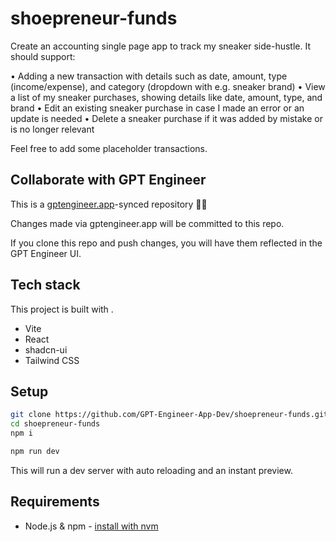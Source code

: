 # shoepreneur-funds

Create an accounting single page app to track my sneaker side-hustle. It should support: 

• Adding a new transaction with details such as date, amount, type (income/expense), and category (dropdown with e.g. sneaker brand)
• View a list of my sneaker purchases, showing details like date, amount, type, and brand
• Edit an existing sneaker purchase in case I made an error or an update is needed
• Delete a sneaker purchase if it was added by mistake or is no longer relevant

Feel free to add some placeholder transactions.

## Collaborate with GPT Engineer

This is a [gptengineer.app](https://gptengineer.app)-synced repository 🌟🤖

Changes made via gptengineer.app will be committed to this repo.

If you clone this repo and push changes, you will have them reflected in the GPT Engineer UI.

## Tech stack

This project is built with .

- Vite
- React
- shadcn-ui
- Tailwind CSS

## Setup

```sh
git clone https://github.com/GPT-Engineer-App-Dev/shoepreneur-funds.git
cd shoepreneur-funds
npm i
```

```sh
npm run dev
```

This will run a dev server with auto reloading and an instant preview.

## Requirements

- Node.js & npm - [install with nvm](https://github.com/nvm-sh/nvm#installing-and-updating)
